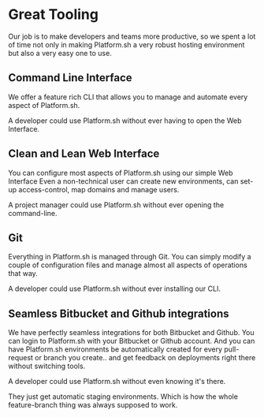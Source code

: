 # Great Tooling

Our job is to make developers and teams more productive, so we spent a lot of
time not only in making Platform.sh a very robust hosting environment but also
a very easy one to use.

## Command Line Interface

We offer a feature rich CLI that allows you to manage and automate every aspect
of Platform.sh.

A developer could use Platform.sh without ever having to open the Web Interface.

## Clean and Lean Web Interface

You can configure most aspects of Platform.sh using our simple Web Interface
Even a non-technical user can create new environments,  can set-up
access-control, map domains and manage users.

A project manager could use Platform.sh without ever opening the command-line.

## Git

Everything in Platform.sh is managed through Git. You can simply modify a couple
of configuration files and manage almost all aspects of operations that way.

A developer could use Platform.sh without ever installing our CLI.

## Seamless Bitbucket and Github integrations

We have perfectly seamless integrations for both Bitbucket and Github. You can
login to Platform.sh with your Bitbucket or Github account. And you can have
Platform.sh environments be automatically created for every pull-request or
branch you create.. and get feedback on deployments right there without
switching tools.

A developer could use Platform.sh without even knowing it's there.

They just get automatic staging environments.  Which is how the whole
feature-branch thing was always supposed to work.
